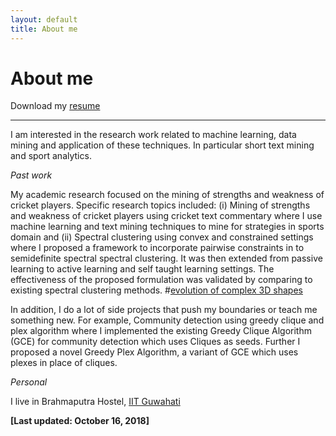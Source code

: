 ```yaml
---
layout: default
title: About me
---
```


<p><h1>About me</h1></p>

Download my [resume](swarup-rj.github.io/assets/pdfs/Swarup_cv.pdf)

___

I am interested in the research work related to machine learning, data mining and application of these techniques. 
In particular short text mining and sport analytics.

*Past work*

My academic research focused on the mining of strengths and weakness of cricket players.
Specific research topics included: (i) Mining of strengths and weakness of cricket players using cricket text commentary where I use machine learning and text mining techniques to mine for strategies in sports domain and  (ii) Spectral clustering using convex and constrained settings where I proposed a framework to incorporate pairwise constraints in to semidefinite spectral spectral clustering. It was then extended from passive learning to active learning and self taught learning settings. The effectiveness of the proposed formulation was validated by comparing to existing spectral  clustering methods.
#[evolution of complex 3D shapes](https://rgriff23.github.io/2017/11/10/plotting-shape-changes-geomorph.html)
 

In addition, I do a lot of side projects that push my boundaries or teach me something new. 
For example, Community detection using greedy clique and plex algorithm where I implemented the existing Greedy Clique Algorithm (GCE) for community detection which uses Cliques as seeds. Further I proposed a novel Greedy Plex Algorithm, a variant of GCE which uses plexes in place of cliques.

*Personal*

I live in Brahmaputra Hostel, [IIT Guwahati](http://www.iitg.ac.in/)

**[Last updated: October 16, 2018]**
